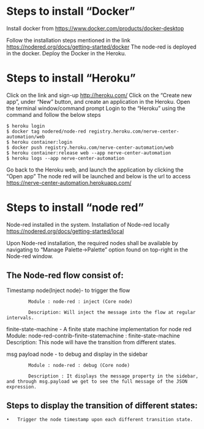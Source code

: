 # Steps to install “Docker”

Install docker from https://www.docker.com/products/docker-desktop

Follow the installation steps mentioned in the link https://nodered.org/docs/getting-started/docker
The node-red is deployed in the docker.
Deploy the Docker in the Heroku.
 
# Steps to install “Heroku”
Click on the link and sign-up http://heroku.com/
Click on the “Create new app”, under “New” button, and create an application in the Heroku.
Open the terminal window/command prompt
Login to the “Heroku” using the command and follow the below steps 

	$ heroku login
	$ docker tag nodered/node-red registry.heroku.com/nerve-center-automation/web
	$ heroku container:login
	$ docker push registry.heroku.com/nerve-center-automation/web
	$ heroku container:release web --app nerve-center-automation
	$ heroku logs --app nerve-center-automation

Go back to the Heroku web, and launch the application by clicking the “Open app”
The node red will be launched and below is the url to access 
https://nerve-center-automation.herokuapp.com/

# Steps to install “node red”
Node-red installed in the system. Installation of Node-red locally https://nodered.org/docs/getting-started/local

Upon Node-red installation, the required nodes shall be available by  navigating to “Manage Palette->Palette” option found on top-right in the Node-red window.

## The Node-red flow consist of:
Timestamp node(Inject node)- to trigger the flow

			Module : node-red : inject (Core node)

			Description: Will inject the message into the flow at regular intervals.

finite-state-machine - A finite state machine implementation for node red
	Module: node-red-contrib-finite-statemachine : finite-state-machine
	Description: This node will have the transition from different states.

msg payload node - to debug and display in the sidebar

			Module : node-red : debug (Core node)

			Description : It displays the message property in the sidebar, and through msg.payload we get to see the full message of the JSON expression.

## Steps to display the transition of different states:
	•	Trigger the node timestamp upon each different transition state.

